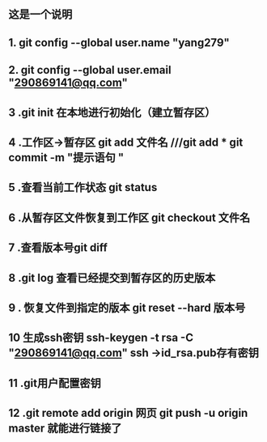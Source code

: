 ## 这是一个说明

## 1. git config --global user.name "yang279"
## 2. git config --global user.email "290869141@qq.com"   
## 3 .git init 在本地进行初始化（建立暂存区）  
## 4 .工作区->暂存区  git add 文件名  ///git add *    git commit -m "提示语句   "
## 5 .查看当前工作状态 git status
## 6 .从暂存区文件恢复到工作区 git checkout 文件名
## 7 .查看版本号git diff
## 8 .git log 查看已经提交到暂存区的历史版本
## 9 . 恢复文件到指定的版本  git reset --hard 版本号

## 10 生成ssh密钥 ssh-keygen -t rsa -C "290869141@qq.com"   ssh ->id_rsa.pub存有密钥


## 11 .git用户配置密钥

## 12 .git remote add origin 网页   git push -u origin master 就能进行链接了


